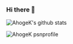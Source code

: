 ### Hi there 👋

<!--
**AhogeK/Ahogek** is a ✨ _special_ ✨ repository because its `README.md` (this file) appears on your GitHub profile.

Here are some ideas to get you started:

- 🔭 I’m currently working on ...
- 🌱 I’m currently learning ...
- 👯 I’m looking to collaborate on ...
- 🤔 I’m looking for help with ...
- 💬 Ask me about ...
- 📫 How to reach me: ...
- 😄 Pronouns: ...
- ⚡ Fun fact: ...
-->

![AhogeK's github stats](https://github-readme-stats.vercel.app/api?username=AhogeK&show_icons=true&theme=radical)

![AhogeK psnprofile](https://card.psnprofiles.com/1/AhogeK.png)
